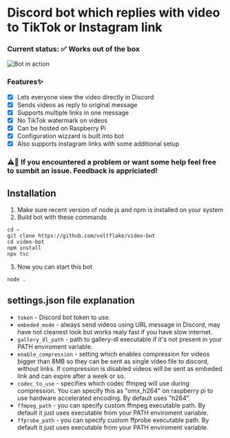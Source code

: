 # Discord bot which replies with video to TikTok or Instagram link
### Current status: ✅ Works out of the box
![Bot in action](preview.gif)
### Features✨
- [X] Lets everyone view the video directly in Discord
- [X] Sends videos as reply to original message
- [X] Supports multiple links in one message
- [X] No TikTok watermark on videos
- [X] Can be hosted on Raspberry Pi  
- [X] Configuration wizzard is built into bot  
- [X] Also supports instagram links with some additional setup  

### ⚠️🤝 If you encountered a problem or want some help feel free to sumbit an issue. Feedback is appriciated!
## Installation 
1. Make sure recent version of node.js and npm is installed on your system
2. Build bot with these commands
```
cd ~
git clone https://github.com/voltflake/video-bot
cd video-bot
npm install
npx tsc
```
3. Now you can start this bot
```
node .
```
## settings.json file explanation  
- `token` - Discord bot token to use.
- `embeded_mode` - always send videos using URL message in Discord, may have not cleanest look but works realy fast if you have slow internet.
- `gallery_dl_path` - path to gallery-dl executable if it's not present in your PATH enviroment variable.
- `enable_compression` - setting which enables compression for videos bigger than 8MB so they can be sent as single video file to discord, without links. If compression is disabled videos will be sent as embeded link and can expire after a week or so.
- `codec_to_use` - specifies which codec ffmpeg will use during compression. You can specify this as "omx_h264" on raspberry pi to use hardware accelerated encoding. By default uses "h264".
- `ffmpeg_path` - you can specify custom ffmpeg executable path. By default it just uses executable from your PATH enviroment variable.
- `ffprobe_path` - you can specify custom ffprobe executable path. By default it just uses executable from your PATH enviroment variable.
